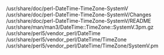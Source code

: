 /usr/share/doc/perl-DateTime-TimeZone-SystemV  
/usr/share/doc/perl-DateTime-TimeZone-SystemV/Changes  
/usr/share/doc/perl-DateTime-TimeZone-SystemV/README  
/usr/share/man/man3/DateTime::TimeZone::SystemV.3pm.gz  
/usr/share/perl5/vendor\_perl/DateTime  
/usr/share/perl5/vendor\_perl/DateTime/TimeZone  
/usr/share/perl5/vendor\_perl/DateTime/TimeZone/SystemV.pm  
